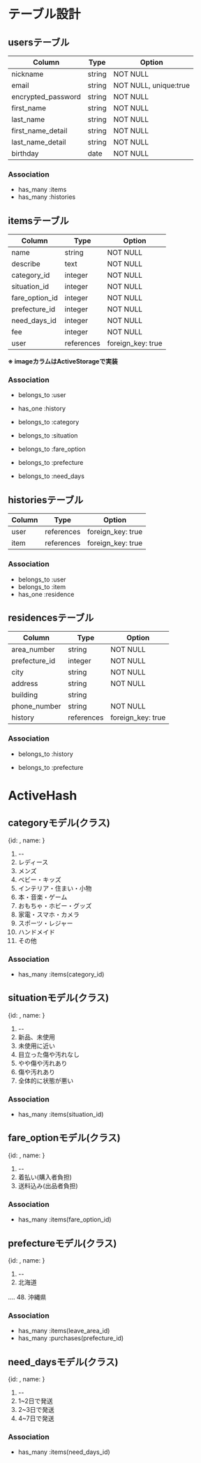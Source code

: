 # テーブル設計

## usersテーブル

| Column             | Type    | Option                |
| ------------------ | ------- | --------------------- |
| nickname           | string  | NOT NULL              |
| email              | string  | NOT NULL, unique:true |
| encrypted_password | string  | NOT NULL              |
| first_name         | string  | NOT NULL              |
| last_name          | string  | NOT NULL              |
| first_name_detail  | string  | NOT NULL              |
| last_name_detail   | string  | NOT NULL              |
| birthday           | date    | NOT NULL              |

### Association

- has_many :items
- has_many :histories

## itemsテーブル

| Column         | Type       | Option            |
| -------------- | ---------- | ----------------- |
| name           | string     | NOT NULL          |
| describe       | text       | NOT NULL          |
| category_id    | integer    | NOT NULL          |
| situation_id   | integer    | NOT NULL          |
| fare_option_id | integer    | NOT NULL          |
| prefecture_id  | integer    | NOT NULL          |
| need_days_id   | integer    | NOT NULL          |
| fee            | integer    | NOT NULL          |
| user           | references | foreign_key: true |

**※ imageカラムはActiveStorageで実装**

### Association

- belongs_to :user
- has_one :history

- belongs_to :category
- belongs_to :situation
- belongs_to :fare_option
- belongs_to :prefecture
- belongs_to :need_days

## historiesテーブル

| Column    | Type       | Option            |
| --------- | ---------- | ----------------- |
| user      | references | foreign_key: true |
| item      | references | foreign_key: true |

### Association

- belongs_to :user
- belongs_to :item
- has_one :residence

## residencesテーブル

| Column        | Type       | Option            |
| ------------- | ---------- | ----------------- |
| area_number   | string     | NOT NULL          |
| prefecture_id | integer    | NOT NULL          |
| city          | string     | NOT NULL          |
| address       | string     | NOT NULL          |
| building      | string     |                   |
| phone_number  | string     | NOT NULL          |
| history       | references | foreign_key: true |


### Association

- belongs_to :history

- belongs_to :prefecture


# ActiveHash

## categoryモデル(クラス)

{id: , name: }

1. --
2. レディース
3. メンズ
4. ベビー・キッズ
5. インテリア・住まい・小物
6. 本・音楽・ゲーム
7. おもちゃ・ホビー・グッズ
8. 家電・スマホ・カメラ
9. スポーツ・レジャー
10. ハンドメイド
11. その他

### Association

- has_many :items(category_id)

## situationモデル(クラス)

{id: , name: }

1. --
2. 新品、未使用
3. 未使用に近い
4. 目立った傷や汚れなし
5. やや傷や汚れあり
6. 傷や汚れあり
7. 全体的に状態が悪い

### Association

- has_many :items(situation_id)

## fare_optionモデル(クラス)

{id: , name: }

1. --
2. 着払い(購入者負担)
3. 送料込み(出品者負担)

### Association

- has_many :items(fare_option_id)

## prefectureモデル(クラス)

{id: , name: }

1. --
2. 北海道

....
48. 沖縄県

### Association

- has_many :items(leave_area_id)
- has_many :purchases(prefecture_id)

## need_daysモデル(クラス)

{id: , name: }

1. --
2. 1~2日で発送
3. 2~3日で発送
4. 4~7日で発送

### Association

- has_many :items(need_days_id)
